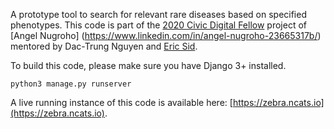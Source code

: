 A prototype tool to search for relevant rare diseases based on specified
phenotypes. This code is part of the [2020 Civic Digital
Fellow](https://blog.codingitforward.com/meet-the-2020-fellows-national-institutes-of-health-5afe4a23b7a)
project of [Angel Nugroho] (https://www.linkedin.com/in/angel-nugroho-23665317b/) mentored by Dac-Trung Nguyen and [Eric Sid](https://ncats.nih.gov/staff/sidew).

To build this code, please make sure you have Django 3+ installed.

```
python3 manage.py runserver
```

A live running instance of this code is available here:
[https://zebra.ncats.io](https://zebra.ncats.io).
